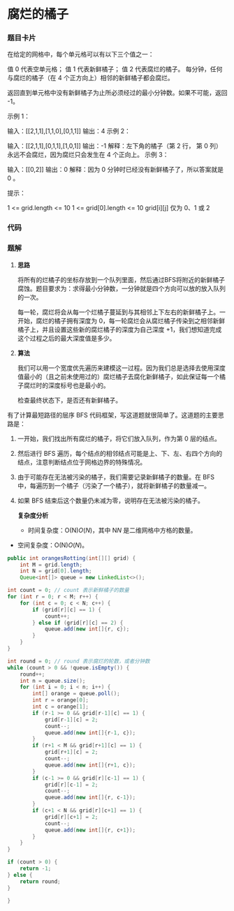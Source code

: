 # 腐烂的橘子

### 题目卡片

在给定的网格中，每个单元格可以有以下三个值之一：

值 0 代表空单元格；
值 1 代表新鲜橘子；
值 2 代表腐烂的橘子。
每分钟，任何与腐烂的橘子（在 4 个正方向上）相邻的新鲜橘子都会腐烂。

返回直到单元格中没有新鲜橘子为止所必须经过的最小分钟数。如果不可能，返回 -1。

示例 1：

输入：[[2,1,1],[1,1,0],[0,1,1]]
输出：4
示例 2：

输入：[[2,1,1],[0,1,1],[1,0,1]]
输出：-1
解释：左下角的橘子（第 2 行， 第 0 列）永远不会腐烂，因为腐烂只会发生在 4 个正向上。
示例 3：

输入：[[0,2]]
输出：0
解释：因为 0 分钟时已经没有新鲜橘子了，所以答案就是 0 。


提示：

1 <= grid.length <= 10
1 <= grid[0].length <= 10
grid[i][j] 仅为 0、1 或 2



### 代码



### 题解

1. **思路**

   将所有的烂橘子的坐标存放到一个队列里面，然后通过BFS将附近的新鲜橘子腐蚀。题目要求为：求得最小分钟数，一分钟就是四个方向可以放的放入队列的一次。

   每一轮，腐烂将会从每一个烂橘子蔓延到与其相邻上下左右的新鲜橘子上。一开始，腐烂的橘子拥有深度为 0，每一轮腐烂会从腐烂橘子传染到之相邻新鲜橘子上，并且设置这些新的腐烂橘子的深度为自己深度 +1，我们想知道完成这个过程之后的最大深度值是多少。

2. **算法**

   我们可以用一个宽度优先遍历来建模这一过程。因为我们总是选择去使用深度值最小的（且之前未使用过的）腐烂橘子去腐化新鲜橘子，如此保证每一个橘子腐烂时的深度标号也是最小的。

   检查最终状态下，是否还有新鲜橘子。





有了计算最短路径的层序 BFS 代码框架，写这道题就很简单了。这道题的主要思路是：

1. 一开始，我们找出所有腐烂的橘子，将它们放入队列，作为第 0 层的结点。

2. 然后进行 BFS 遍历，每个结点的相邻结点可能是上、下、左、右四个方向的结点，注意判断结点位于网格边界的特殊情况。

3. 由于可能存在无法被污染的橘子，我们需要记录新鲜橘子的数量。在 BFS 中，每遍历到一个橘子（污染了一个橘子），就将新鲜橘子的数量减一。

4. 如果 BFS 结束后这个数量仍未减为零，说明存在无法被污染的橘子。

   **复杂度分析**

   - 时间复杂度：O(N)*O*(*N*)，其中 N*N* 是二维网格中方格的数量。
- 空间复杂度：O(N)*O*(*N*)。 
  
   
  
   

```java
public int orangesRotting(int[][] grid) {
    int M = grid.length;
    int N = grid[0].length;
    Queue<int[]> queue = new LinkedList<>();

int count = 0; // count 表示新鲜橘子的数量
for (int r = 0; r < M; r++) {
    for (int c = 0; c < N; c++) {
        if (grid[r][c] == 1) {
            count++;
        } else if (grid[r][c] == 2) {
            queue.add(new int[]{r, c});
        }
    }
}

int round = 0; // round 表示腐烂的轮数，或者分钟数
while (count > 0 && !queue.isEmpty()) {
    round++;
    int n = queue.size();
    for (int i = 0; i < n; i++) {
        int[] orange = queue.poll();
        int r = orange[0];
        int c = orange[1];
        if (r-1 >= 0 && grid[r-1][c] == 1) {
            grid[r-1][c] = 2;
            count--;
            queue.add(new int[]{r-1, c});
        }
        if (r+1 < M && grid[r+1][c] == 1) {
            grid[r+1][c] = 2;
            count--;
            queue.add(new int[]{r+1, c});
        }
        if (c-1 >= 0 && grid[r][c-1] == 1) {
            grid[r][c-1] = 2;
            count--;
            queue.add(new int[]{r, c-1});
        }
        if (c+1 < N && grid[r][c+1] == 1) {
            grid[r][c+1] = 2;
            count--;
            queue.add(new int[]{r, c+1});
        }
    }
}

if (count > 0) {
    return -1;
} else {
    return round;
}

}
```
